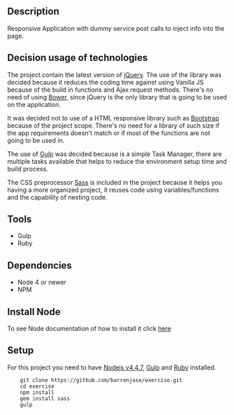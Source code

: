 ## Description
Responsive Application with dummy service post calls to inject info into the page.

## Decision usage of technologies

The project contain the latest version of [jQuery](https://jquery.com/). The use of the library was decided because it reduces the coding time against using Vanilla JS because of the build in functions and Ajax request methods. There's no need of using [Bower](https://bower.io/), since jQuery is the only library that is going to be used on the application.

It was decided not to use of a HTML responsive library such as [Bootstrap](http://getbootstrap.com/) because of the project scope. There's no need for a library of such size if the app requirements doesn't match or if most of the functions are not going to be used in.

The use of [Gulp](http://gulpjs.com/) was decided because is a simple Task Manager, there are multiple tasks available that helps to reduce the environment setup time and build process.

The CSS preprocessor [Sass](http://sass-lang.com/) is included in the project because it helps you having a more organized project, it reuses code using variables/functions and the capability of nesting code.

## Tools
- Gulp
- Ruby

## Dependencies
- Node 4 or newer
- NPM

## Install Node
To see Node documentation of how to install it click [here](https://nodejs.org/en/download/package-manager/)

## Setup
For this project you need to have [Nodejs v4.4.7](https://nodejs.org/en/), [Gulp](http://gulpjs.com/) and [Ruby](https://www.ruby-lang.org/en/downloads/) installed.

```
    git clone https://github.com/barronjose/exercise.git
    cd exercise
    npm install
    gem install sass
    gulp

```
